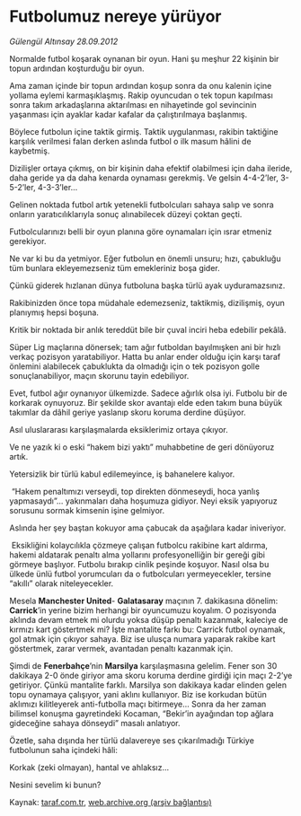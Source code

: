 # Futbolumuz nereye yürüyor

*Gülengül Altınsay 28.09.2012*

<div class="yazi"><p>Normalde futbol koşarak oynanan bir oyun. Hani şu meşhur 22 kişinin bir topun ardından koşturduğu bir oyun.</p>
<p>Ama zaman içinde bir topun ardından koşup sonra da onu kalenin içine yollama eylemi karmaşıklaşmış. Rakip oyuncudan o tek topun kapılması sonra takım arkadaşlarına aktarılması en nihayetinde gol sevincinin yaşanması için ayaklar kadar kafalar da çalıştırılmaya başlanmış. </p>
<p>Böylece futbolun içine taktik girmiş. Taktik uygulanması, rakibin taktiğine karşılık verilmesi falan derken aslında futbol o ilk masum hâlini de kaybetmiş.</p>
<p>Dizilişler ortaya çıkmış, on bir kişinin daha efektif olabilmesi için daha ileride, daha geride ya da daha kenarda oynaması gerekmiş. Ve gelsin 4-4-2’ler, 3-5-2’ler, 4-3-3’ler...</p>
<p>Gelinen noktada futbol artık yetenekli futbolcuları sahaya salıp ve sonra onların yaratıcılıklarıyla sonuç alınabilecek düzeyi çoktan geçti.</p>
<p>Futbolcularınızı belli bir oyun planına göre oynamaları için ısrar etmeniz gerekiyor.</p>
<p>Ne var ki bu da yetmiyor. Eğer futbolun en önemli unsuru; hızı, çabukluğu tüm bunlara ekleyemezseniz tüm emekleriniz boşa gider.</p>
<p>Çünkü giderek hızlanan dünya futboluna başka türlü ayak uyduramazsınız.</p>
<p>Rakibinizden önce topa müdahale edemezseniz, taktikmiş, dizilişmiş, oyun planıymış hepsi boşuna.</p>
<p>Kritik bir noktada bir anlık tereddüt bile bir çuval inciri heba edebilir pekâlâ.</p>
<p>Süper Lig maçlarına dönersek; tam ağır futboldan bayılmışken ani bir hızlı verkaç pozisyon yaratabiliyor. Hatta bu anlar ender olduğu için karşı taraf önlemini alabilecek çabuklukta da olmadığı için o tek pozisyon golle sonuçlanabiliyor, maçın skorunu tayin edebiliyor.</p>
<p>Evet, futbol ağır oynanıyor ülkemizde. Sadece ağırlık olsa iyi. Futbolu bir de korkarak oynuyoruz. Bir şekilde skor avantajı elde eden takım  buna büyük takımlar da dâhil  geriye yaslanıp skoru koruma derdine düşüyor.</p>
<p>Asıl uluslararası karşılaşmalarda eksiklerimiz ortaya çıkıyor. </p>
<p>Ve ne yazık ki o eski “hakem bizi yaktı” muhabbetine de geri dönüyoruz artık. </p>
<p>Yetersizlik bir türlü kabul edilemeyince, iş bahanelere kalıyor.</p>
<p> “Hakem penaltımızı verseydi, top direkten dönmeseydi, hoca yanlış yapmasaydı”... yakınmaları daha hoşumuza gidiyor. Neyi eksik yapıyoruz sorusunu sormak kimsenin işine gelmiyor. </p>
<p>Aslında her şey baştan kokuyor ama çabucak da aşağılara kadar iniveriyor.</p>
<p> Eksikliğini kolaycılıkla çözmeye çalışan futbolcu rakibine kart aldırma, hakemi aldatarak penaltı alma yollarını profesyonelliğin bir gereği gibi görmeye başlıyor. Futbolu bırakıp cinlik peşinde koşuyor. Nasıl olsa bu ülkede ünlü futbol yorumcuları da o futbolcuları yermeyecekler, tersine “akıllı” olarak niteleyecekler.</p>
<p>Mesela <b>Manchester United</b>- <b>Galatasaray</b> maçının 7. dakikasına dönelim: <b>Carrick</b>’in yerine bizim herhangi bir oyuncumuzu koyalım. O pozisyonda aklında devam etmek mi olurdu yoksa düşüp penaltı kazanmak, kaleciye de kırmızı kart göstertmek mi? İşte mantalite farkı bu: Carrick futbol oynamak, gol atmak için çıkıyor sahaya. Biz ise ulusça numara yaparak rakibe kart göstertmek, zarar vermek, avantadan penaltı kazanmak için.</p>
<p>Şimdi de <b>Fenerbahçe</b>’nin <b>Marsilya</b> karşılaşmasına gelelim. Fener son 30 dakikaya 2-0 önde giriyor ama skoru koruma derdine girdiği için maçı 2-2’ye getiriyor. Çünkü mantalite farklı. Marsilya son dakikaya kadar elinden gelen topu oynamaya çalışıyor, yani aklını kullanıyor. Biz ise korkudan bütün aklımızı kilitleyerek anti-futbolla maçı bitirmeye... Sonra da her zaman bilimsel konuşma gayretindeki Kocaman, “Bekir’in ayağından top ağlara gideceğine sahaya dönseydi” masalı anlatıyor. </p>
<p>Özetle, saha dışında her türlü dalavereye ses çıkarılmadığı Türkiye futbolunun saha içindeki hâli: </p>
<p>Korkak (zeki olmayan), hantal ve ahlaksız... </p>
<p>Nesini sevelim ki bunun?</p>
</div>

Kaynak: [taraf.com.tr](http://www.taraf.com.tr/gulengul-altinsay/makale-futbolumuz-nereye-yuruyor.htm), [web.archive.org (arşiv bağlantısı)](http://web.archive.org/web/20131107143128/http://www.taraf.com.tr/gulengul-altinsay/makale-futbolumuz-nereye-yuruyor.htm)
